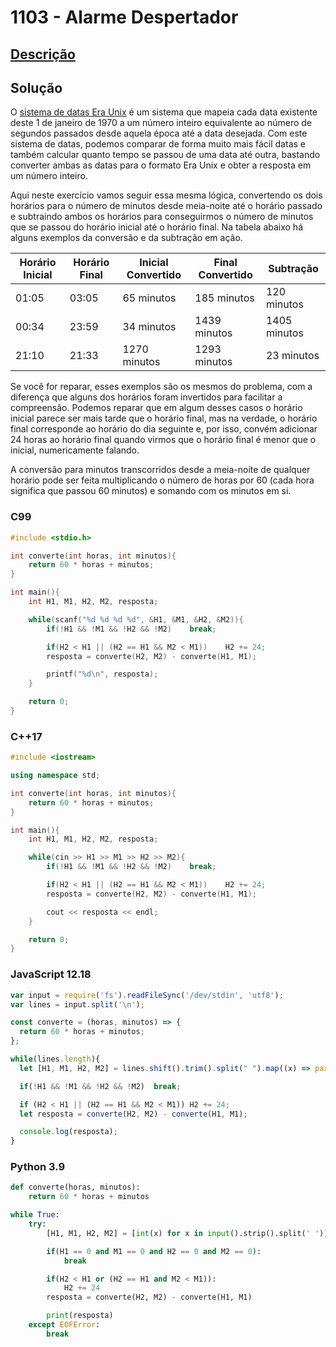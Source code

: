 # 1103 - Alarme Despertador

## [Descrição](https://www.beecrowd.com.br/judge/pt/problems/view/1103)

## Solução

O [sistema de datas Era Unix](https://pt.wikipedia.org/wiki/Era\_Unix) é um sistema que mapeia cada data existente deste 1 de janeiro de 1970 a um número inteiro equivalente ao número de segundos passados desde aquela época até a data desejada. Com este sistema de datas,  podemos comparar de forma muito mais fácil datas e também calcular quanto tempo se passou de uma data até outra, bastando converter ambas as datas para o formato Era Unix e obter a resposta em um número inteiro.

Aqui neste exercício vamos seguir essa mesma lógica, convertendo os dois horários para o número de minutos desde meia-noite até o horário passado e subtraindo ambos os horários para conseguirmos o número de minutos que se passou do horário inicial até o horário final. Na tabela abaixo há alguns exemplos da conversão e da subtração em ação.

| Horário Inicial | Horário Final | Inicial Convertido | Final Convertido | Subtração    |
| --------------- | ------------- | ------------------ | ---------------- | ------------ |
| 01:05           | 03:05         | 65 minutos         | 185 minutos      | 120 minutos  |
| 00:34           | 23:59         | 34 minutos         | 1439 minutos     | 1405 minutos |
| 21:10           | 21:33         | 1270 minutos       | 1293 minutos     | 23 minutos   |

Se você for reparar, esses exemplos são os mesmos do problema, com a diferença que alguns dos horários foram invertidos para facilitar a compreensão. Podemos reparar que em algum desses casos o horário inicial parece ser mais tarde que o horário final, mas na verdade, o horário final corresponde ao horário do dia seguinte e, por isso, convém adicionar 24 horas ao horário final quando virmos que o horário final é menor que o inicial, numericamente falando.

A conversão para minutos transcorridos desde a meia-noite de qualquer horário pode ser feita multiplicando o número de horas por 60 (cada hora significa que passou 60 minutos) e somando com os minutos em si.


### C99
```c
#include <stdio.h>

int converte(int horas, int minutos){
    return 60 * horas + minutos;
}

int main(){
    int H1, M1, H2, M2, resposta;

    while(scanf("%d %d %d %d", &H1, &M1, &H2, &M2)){
        if(!H1 && !M1 && !H2 && !M2)    break;

        if(H2 < H1 || (H2 == H1 && M2 < M1))    H2 += 24;
        resposta = converte(H2, M2) - converte(H1, M1);

        printf("%d\n", resposta);
    }

    return 0;
}
```


### C++17
```cpp
#include <iostream>

using namespace std;

int converte(int horas, int minutos){
    return 60 * horas + minutos;
}

int main(){
    int H1, M1, H2, M2, resposta;

    while(cin >> H1 >> M1 >> H2 >> M2){
        if(!H1 && !M1 && !H2 && !M2)    break;

        if(H2 < H1 || (H2 == H1 && M2 < M1))    H2 += 24;
        resposta = converte(H2, M2) - converte(H1, M1);

        cout << resposta << endl;
    }

    return 0;
}
```


### JavaScript 12.18
```javascript
var input = require('fs').readFileSync('/dev/stdin', 'utf8');
var lines = input.split('\n');

const converte = (horas, minutos) => {
  return 60 * horas + minutos;
};

while(lines.length){
  let [H1, M1, H2, M2] = lines.shift().trim().split(" ").map((x) => parseInt(x));

  if(!H1 && !M1 && !H2 && !M2)  break;

  if (H2 < H1 || (H2 == H1 && M2 < M1)) H2 += 24;
  let resposta = converte(H2, M2) - converte(H1, M1);

  console.log(resposta);
}
```


### Python 3.9
```python
def converte(horas, minutos):
    return 60 * horas + minutos

while True:
    try:
        [H1, M1, H2, M2] = [int(x) for x in input().strip().split(' ')]

        if(H1 == 0 and M1 == 0 and H2 == 0 and M2 == 0):
            break

        if(H2 < H1 or (H2 == H1 and M2 < M1)):
            H2 += 24
        resposta = converte(H2, M2) - converte(H1, M1)

        print(resposta)
    except EOFError:
        break
```



